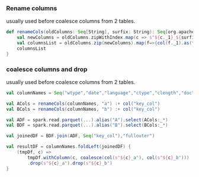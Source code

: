 

### Rename columns

usually used before coalesce columns from 2 tables.
```scala
def renameCols(oldColumns: Seq[String], surfix: String): Seq[org.apache.spark.sql.Column] = {
    val newColumns = oldColumns.zipWithIndex.map(c => s"${c._1}_${surfix}")
    val columnsList = oldColumns.zip(newColumns).map(f=>{col(f._1).as(f._2)})
    columnsList
}
```

### coalesce columns and drop

usually used before coalesce columns from 2 tables.
```scala
val columnNames = Seq("wtype","date","language","ctype","clength","doc", "uri")

val ACols = renameCols(columnNames, "a") :+ col("key_col")
val BCols = renameCols(columnNames, "b") :+ col("key_col")

val ADF = spark.read.parquet(...).alias("A").select(ACols:_*)
val BDF = spark.read.parquet(...).alias("B").select(BCols:_*)

val joinedDF = BDF.join(ADF, Seq("key_col"),"fullouter")

val resultDF = columnNames.foldLeft(joinedDF) {
    (tmpDf, c) =>
        tmpDf.withColumn(c, coalesce(col(s"${c}_a"), col(s"${c}_b")))
        .drop(s"${c}_a").drop(s"${c}_b")
}
```
